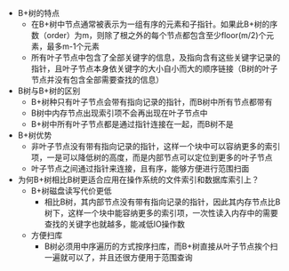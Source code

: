 - B+树的特点
  - 在B+树中节点通常被表示为一组有序的元素和子指针。如果此B+树的序数（order）为m，则除了根之外的每个节点都包含至少floor(m/2)个元素，最多m-1个元素
  - 所有叶子节点中包含了全部关键字的信息，及指向含有这些关键字记录的指针，且叶子节点本身依关键字的大小自小而大的顺序链接（B树的叶子节点并没有包含全部需要查找的信息）
- B树与B+树的区别
  - B+树种只有叶子节点会带有指向记录的指针，而B树中所有节点都带有
  - B树中内存节点出现索引项不会再出现在叶子节点中
  - B+树中所有叶子节点都是通过指针连接在一起，而B树不是
- B+树优势
  - 非叶子节点没有带有指向记录的指针，这样一个块中可以容纳更多的索引项，一是可以降低树的高度，而是内部节点可以定位到更多的叶子节点
  - 叶子节点之间通过指针来连接，且有序，能够方便进行范围扫面
- 为何B+树相比B树更适合应用在操作系统的文件索引和数据库索引上？
  - B+树磁盘读写代价更低
    - 相比B树，其内部节点没有带有指向记录的指针，因此其内存节点比B树下，这样一个块中能容纳更多的索引项，一次性读入内存中的需要查找的关键字也就越多，能减低IO操作数
  - 方便扫库
    - B树必须用中序遍历的方式按序扫库，而B+树直接从叶子节点挨个扫一遍就可以了，并且还很方便用于范围查询